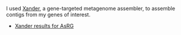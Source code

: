 I used [Xander](https://github.com/rdpstaff/Xander_assembler), a gene-targeted metagenome assembler, to assemble contigs from my genes of interest. 
* [Xander results for AsRG](https://github.com/ShadeLab/meta_arsenic/blob/master/Xander/Xander_results)
